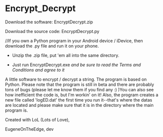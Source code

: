 # Encrypt_Decrypt
Download the software: EncryptDecrypt.zip

Download the source code: EncryptDecrypt.py

//If you own a Python program in your Android device / iDevice, then download the .py file and run it on your phone.

- Unzip the .zip file, put 'em all into the same directory.

- Just run EncryptDecrypt.exe *and be sure to read the Terms and Conditions and agree to it*

A little software to encrypt / decrypt a string. The program is based on Python.
Please note that the program is still in beta and there are probably tons of bugs (please let me know them if you find any :) )You can also see how inefficient the code is, but I'm workin' on it!
Also, the program creates a new file called 'logED.dat' the first time you run it--that's where the datas are located and please make sure that it is in the directory where the main program is.



Created with LoL (Lots of Love),

EugeneOnTheEdge, dev

